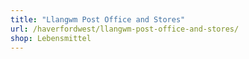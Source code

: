 ```yaml
---
title: "Llangwm Post Office and Stores"
url: /haverfordwest/llangwm-post-office-and-stores/
shop: Lebensmittel
---
```


